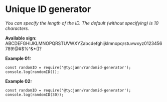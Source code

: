 # Unique ID generator

*You can specify the length of the ID. The default (without specifying) is 10 characters.*

**Available sign:** ABCDEFGHIJKLMNOPQRSTUVWXYZabcdefghijklmnopqrstuvwxyz0123456789!@#$%^&*()?

**Example 01:**
```
const randomID = require('@tycjann/randomid-generator');
console.log(randomID());
```
**Example 02:**
```
const randomID = require('@tycjann/randomid-generator');
console.log(randomID(30));
```